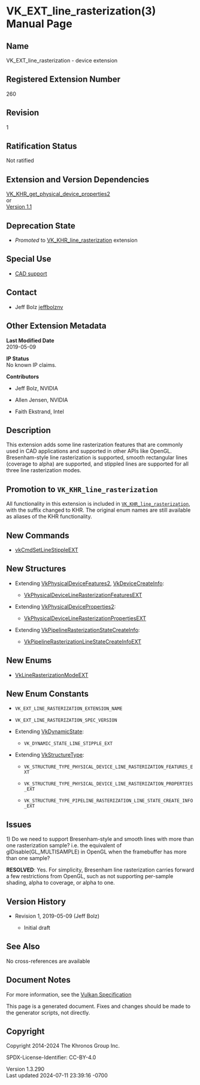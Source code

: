 # VK_EXT_line_rasterization(3) Manual Page

## Name

VK_EXT_line_rasterization - device extension



## <a href="#_registered_extension_number" class="anchor"></a>Registered Extension Number

260

## <a href="#_revision" class="anchor"></a>Revision

1

## <a href="#_ratification_status" class="anchor"></a>Ratification Status

Not ratified

## <a href="#_extension_and_version_dependencies" class="anchor"></a>Extension and Version Dependencies

[VK_KHR_get_physical_device_properties2](https://registry.khronos.org/vulkan/specs/1.3-extensions/man/html/VK_KHR_get_physical_device_properties2.html)  
or  
[Version 1.1](#versions-1.1)  

## <a href="#_deprecation_state" class="anchor"></a>Deprecation State

- *Promoted* to
  [VK_KHR_line_rasterization](https://registry.khronos.org/vulkan/specs/1.3-extensions/man/html/VK_KHR_line_rasterization.html) extension

## <a href="#_special_use" class="anchor"></a>Special Use

- <a
  href="https://registry.khronos.org/vulkan/specs/1.3-extensions/html/vkspec.html#extendingvulkan-compatibility-specialuse"
  target="_blank" rel="noopener">CAD support</a>

## <a href="#_contact" class="anchor"></a>Contact

- Jeff Bolz <a
  href="https://github.com/KhronosGroup/Vulkan-Docs/issues/new?body=%5BVK_EXT_line_rasterization%5D%20@jeffbolznv%0A*Here%20describe%20the%20issue%20or%20question%20you%20have%20about%20the%20VK_EXT_line_rasterization%20extension*"
  target="_blank" rel="nofollow noopener"><em></em>jeffbolznv</a>

## <a href="#_other_extension_metadata" class="anchor"></a>Other Extension Metadata

**Last Modified Date**  
2019-05-09

**IP Status**  
No known IP claims.

**Contributors**  
- Jeff Bolz, NVIDIA

- Allen Jensen, NVIDIA

- Faith Ekstrand, Intel

## <a href="#_description" class="anchor"></a>Description

This extension adds some line rasterization features that are commonly
used in CAD applications and supported in other APIs like OpenGL.
Bresenham-style line rasterization is supported, smooth rectangular
lines (coverage to alpha) are supported, and stippled lines are
supported for all three line rasterization modes.

## <a href="#_promotion_to_vk_khr_line_rasterization" class="anchor"></a>Promotion to `VK_KHR_line_rasterization`

All functionality in this extension is included in
[`VK_KHR_line_rasterization`](https://registry.khronos.org/vulkan/specs/1.3-extensions/man/html/VK_KHR_line_rasterization.html), with the
suffix changed to KHR. The original enum names are still available as
aliases of the KHR functionality.

## <a href="#_new_commands" class="anchor"></a>New Commands

- [vkCmdSetLineStippleEXT](https://registry.khronos.org/vulkan/specs/1.3-extensions/man/html/vkCmdSetLineStippleEXT.html)

## <a href="#_new_structures" class="anchor"></a>New Structures

- Extending [VkPhysicalDeviceFeatures2](https://registry.khronos.org/vulkan/specs/1.3-extensions/man/html/VkPhysicalDeviceFeatures2.html),
  [VkDeviceCreateInfo](https://registry.khronos.org/vulkan/specs/1.3-extensions/man/html/VkDeviceCreateInfo.html):

  - [VkPhysicalDeviceLineRasterizationFeaturesEXT](https://registry.khronos.org/vulkan/specs/1.3-extensions/man/html/VkPhysicalDeviceLineRasterizationFeaturesEXT.html)

- Extending
  [VkPhysicalDeviceProperties2](https://registry.khronos.org/vulkan/specs/1.3-extensions/man/html/VkPhysicalDeviceProperties2.html):

  - [VkPhysicalDeviceLineRasterizationPropertiesEXT](https://registry.khronos.org/vulkan/specs/1.3-extensions/man/html/VkPhysicalDeviceLineRasterizationPropertiesEXT.html)

- Extending
  [VkPipelineRasterizationStateCreateInfo](https://registry.khronos.org/vulkan/specs/1.3-extensions/man/html/VkPipelineRasterizationStateCreateInfo.html):

  - [VkPipelineRasterizationLineStateCreateInfoEXT](https://registry.khronos.org/vulkan/specs/1.3-extensions/man/html/VkPipelineRasterizationLineStateCreateInfoEXT.html)

## <a href="#_new_enums" class="anchor"></a>New Enums

- [VkLineRasterizationModeEXT](https://registry.khronos.org/vulkan/specs/1.3-extensions/man/html/VkLineRasterizationModeEXT.html)

## <a href="#_new_enum_constants" class="anchor"></a>New Enum Constants

- `VK_EXT_LINE_RASTERIZATION_EXTENSION_NAME`

- `VK_EXT_LINE_RASTERIZATION_SPEC_VERSION`

- Extending [VkDynamicState](https://registry.khronos.org/vulkan/specs/1.3-extensions/man/html/VkDynamicState.html):

  - `VK_DYNAMIC_STATE_LINE_STIPPLE_EXT`

- Extending [VkStructureType](https://registry.khronos.org/vulkan/specs/1.3-extensions/man/html/VkStructureType.html):

  - `VK_STRUCTURE_TYPE_PHYSICAL_DEVICE_LINE_RASTERIZATION_FEATURES_EXT`

  - `VK_STRUCTURE_TYPE_PHYSICAL_DEVICE_LINE_RASTERIZATION_PROPERTIES_EXT`

  - `VK_STRUCTURE_TYPE_PIPELINE_RASTERIZATION_LINE_STATE_CREATE_INFO_EXT`

## <a href="#_issues" class="anchor"></a>Issues

1\) Do we need to support Bresenham-style and smooth lines with more
than one rasterization sample? i.e. the equivalent of
glDisable(GL_MULTISAMPLE) in OpenGL when the framebuffer has more than
one sample?

**RESOLVED**: Yes. For simplicity, Bresenham line rasterization carries
forward a few restrictions from OpenGL, such as not supporting
per-sample shading, alpha to coverage, or alpha to one.

## <a href="#_version_history" class="anchor"></a>Version History

- Revision 1, 2019-05-09 (Jeff Bolz)

  - Initial draft

## <a href="#_see_also" class="anchor"></a>See Also

No cross-references are available

## <a href="#_document_notes" class="anchor"></a>Document Notes

For more information, see the <a
href="https://registry.khronos.org/vulkan/specs/1.3-extensions/html/vkspec.html#VK_EXT_line_rasterization"
target="_blank" rel="noopener">Vulkan Specification</a>

This page is a generated document. Fixes and changes should be made to
the generator scripts, not directly.

## <a href="#_copyright" class="anchor"></a>Copyright

Copyright 2014-2024 The Khronos Group Inc.

SPDX-License-Identifier: CC-BY-4.0

Version 1.3.290  
Last updated 2024-07-11 23:39:16 -0700
